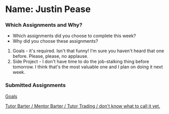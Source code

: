 # Name: Justin Pease

### Which Assignments and Why?
- Which assignments did you choose to complete this week?
- Why did you choose these assignments?
1. Goals - it's required.  Isn't that funny!  I'm sure you haven't heard that one before.  Please, please, no applause.  
2. Side Project - I don't have time to do the job-stalking thing before tomorrow.  I think that's the most valuable one and I plan on doing it next week.  

### Submitted Assignments

[Goals](https://gist.github.com/Jpease1020/70d793ff0504750fc9e631b82f567da0)

[Tutor Barter / Mentor Barter / Tutor Trading / don't know what to call it yet.](https://gist.github.com/Jpease1020/a03004c222c6d7ae05e45edc30d56958)
